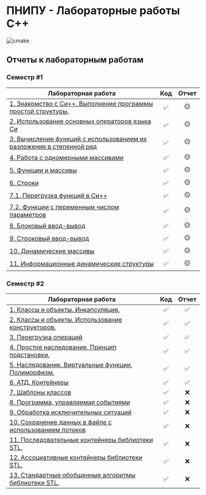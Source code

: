 # ПНИПУ - Лабораторные работы C++

![cmake](https://github.com/hanriel/PSTU-CPP/actions/workflows/cmake.yml/badge.svg)

## Отчеты к лабораторным работам

### Семестр #1

| Лабораторная работа                                                                        |        Код         |      Отчет      |
|--------------------------------------------------------------------------------------------|:------------------:|:---------------:|
| [1. Знакомство с Си++. Выполнение программы простой структуры.](../main/sem1/s1p1/)        | :white_check_mark: | :yellow_circle: |
| [2. Использование основных операторов языка Си](../main/sem1/s1p2/)                        | :white_check_mark: | :yellow_circle: |
| [3. Вычисление функций с использованием их разложения в степенной ряд](../main/sem1/s1p3/) | :white_check_mark: | :yellow_circle: |
| [4. Работа с одномерными массивами](../main/sem1/s1p4/)                                    | :white_check_mark: | :yellow_circle: |
| [5. Функции и массивы](../main/sem1/s1p5/)                                                 | :white_check_mark: | :yellow_circle: |
| [6. Строки](../main/sem1/s1p6/)                                                            | :white_check_mark: | :yellow_circle: |
| [7.1. Перегрузка функций в Си++](../main/sem1/s1p7v1/)                                     | :white_check_mark: | :yellow_circle: |
| [7.2. Функции с переменным числом параметров](../main/sem1/s1p7v2/)                        | :white_check_mark: | :yellow_circle: |
| [8. Блоковый ввод-вывод](../main/sem1/s1p8/)                                               | :white_check_mark: | :yellow_circle: |
| [9. Строковый ввод-вывод](../main/sem1/s1p9/)                                              | :white_check_mark: | :yellow_circle: |
| [10. Динамические массивы](../main/sem1/s1p10/)                                            | :white_check_mark: | :yellow_circle: |
| [11. Информационные динамические структуры](../main/sem1/s1p11/)                           | :white_check_mark: | :yellow_circle: |

### Семестр #2

| Лабораторная работа                                                           |        Код         |       Отчет        |
|-------------------------------------------------------------------------------|:------------------:|:------------------:|
| [1. Классы и объекты. Инкапсуляция.](../main/sem2/s2p1/)                      | :white_check_mark: | :white_check_mark: |
| [2. Классы и объекты. Использование конструкторов.](../main/sem2/s2p2/)       | :white_check_mark: | :white_check_mark: |
| [3. Перегрузка операций](../main/sem2/s2p3/)                                  | :white_check_mark: | :white_check_mark: |
| [4. Простое наследование. Принцип подстановки.](../main/sem2/s2p4/)           | :white_check_mark: | :white_check_mark: |
| [5. Наследование. Виртуальные функции. Полиморфизм.](../main/sem2/s2p5/)      | :white_check_mark: | :white_check_mark: |
| [6. АТД. Контейнеры](../main/sem2/s2p6/)                                      | :white_check_mark: | :white_check_mark: |
| [7. Шаблоны классов](../main/sem2/s2p7/)                                      | :white_check_mark: |        :x:         |
| [8. Программа, управляемая событиями](../main/sem2/s2p8/)                     | :white_check_mark: |        :x:         |
| [9. Обработка исключительных ситуаций](../main/sem2/s2p9/)                    | :white_check_mark: |        :x:         |
| [10. Сохранение данных в файле с использованием потоков](../main/sem2/s2p10/) | :white_check_mark: |        :x:         |
| [11. Последовательные контейнеры библиотеки STL.](../main/sem2/s2p11/)        | :white_check_mark: |        :x:         |
| [12. Ассоциативные контейнеры библиотеки STL.](../main/sem2/s2p12/)           | :white_check_mark: |        :x:         |
| [13. Стандартные обобщенные алгоритмы библиотеки STL.](../main/sem2/s2p13/)   | :white_check_mark: |        :x:         |
